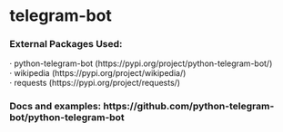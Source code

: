 # telegram-bot
<h3>External Packages Used:</h3>
· python-telegram-bot (https://pypi.org/project/python-telegram-bot/)<br/>
· wikipedia (https://pypi.org/project/wikipedia/)<br/>
· requests (https://pypi.org/project/requests/)<br/>

<h3>Docs and examples: https://github.com/python-telegram-bot/python-telegram-bot</h3>
